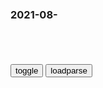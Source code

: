 ### 2021-08-　

```note
```

<table id="tbc" style="white-space:pre-wrap">
</table>
<button onclick="toggleb()">toggle</button>
<button onclick="loadparse()">loadparse</button>
<br>
<!-- 🌸<br>🍅-　-🍑<hr>🍀 --> <textarea rows="30" cols="100" style="display: none" id="tar">

今晚报数字报-横征暴敛
http://epaper.jwb.com.cn/jwb/html/2021-10/11/content_15364_5123725.htm

　　李景林的第一刀先砍向盐商。
将天津最有钱的四位盐商“请”到清理处，商谈“历史欠款”问题。盐商回应道：盐务款项由长芦盐运使管辖，你们所谓的清理处无q过问。
李景林气愤地说：敬酒不吃，吃罚酒！他马上命令天津县长张仁乐派j察扣押这四个盐商。并说，不交钱就不放人！

　　事情还不算完，一段时间后，清理处又以“盐斤加价”问题向盐商索要120万银元。盐商们不敢硬顶，只能软拖。李景林又来了个故伎重演，他派稽查队查封了盐商李宝诗的住宅和李家花园。
李宝诗
就通过关系找到
张作霖的亲信，
将40万大洋直接交给张作霖，这才闯过一关。

<font size="1" style="color:#DCDCDC">2022-02-23</font>
《北平无战事》里的扬子公司到底有多贪腐？-搜狐
https://history.sohu.com/20141120/n406181796.shtml

“逃离”蒋介石总统就职合影的mg大佬们 - 知乎
https://zhuanlan.zhihu.com/p/401505663

宋子文与孔祥熙借扬子、孚中两公司，套走了当时gj外汇的88%。，因而在南j舆l中口碑不佳。

2021/8/31下午9:07:03

宋子文比孔祥熙好多了？那zg银行又是被谁掏空的，只是会伪装
https://baijiahao.baidu.com/s?id=1657428089622345706&wfr=spider&for=pc

2021/8/31下午9:08:08

从棉纱大王到h色z本家
http://www.infzm.com/content/34329

宋子文、孔祥熙要将荣家产业收归g有

gmd在经济领域的g家主义思想源自孙中山。他主张大力发展g营经济，使国家资本在整个sh经济中占主导地位，“拟将一概工业组成一极大的公司，归诸zgrm公有”。作为孙氏继承人，早年经商不成的蒋介石，更是坚定地推行计划经济模式和优先发展g营企业的战略。

1934年爆发的经济危机，给宋子文、孔祥熙为首的g商们收编m营企业提供了一个绝佳机会。gmz府的财z部、实业部、税务署、棉统会纷纷派人插手申新企业及总公司的调查。先是实业部长陈公博开出一份《申新纺织公司调查报告书》，声称申新已资不抵债、内部管理混乱，并拟定一份“救济方案”：由zf召集债q人组成临时管理w员会，以300万接管荣家数千万资产，并通过报纸造势声称——申新的惟一出路就是“g有化”。

此时，5大m营银行已收归“g有”，宋子文出任zg银行董事长。荣家多次上门求救，宋子文淡淡地说：“申新这么困难，你不要管了。你家每月2000元的开销由我负责。”这是比陈公博还要狠的方案：要求荣家交出全部申新纱厂，

多年来，荣氏家族谨慎地与g场保持距离，一直“在商言商”，仅以商界代表身份出席各届zg举办的工商界会议。

对于“g有化”，江南大学荣氏研究中心主任史应y博士另有一番见解。“尽管是gmzf的意愿，在mg时期，经济界和z界相对分得比较清楚，企业家们依然有一定的抗争余地，可以通过游说zf不同派别、请辞等方式进行抵抗。”他认为，荣氏脱险，正是运用了这种“合法的博弈”。

接受敌伪产业加上美g的经济援助，gmzf的g营资本在战后迅速膨胀，从交通运输到金融、能源、机械制造和粮油纺织，都组建了庞大的g营企业。这些企业普遍管理混乱、效率低下，生产恢复得很慢。zf还大力发展“与m争利”的轻工业：1945年，经济部组建zg纺织建设公司，由宋子文的亲信掌控，而粮食行业的l断公司——zg粮食工业公司则是孔祥熙的领地。

与此同时，棉纱、面粉行业受到越来越严厉的管z。到1947年12月，zf成立花纱布管理w员会，完全恢复战时管理。因为原料和产品销路均被zf“卡”住，茂新、福新各厂后来只得靠为gmzf和j队代磨面粉为主要业务，尤其自“五厂公记”成立后，企业的产供销业务完全处于zf控z之下，流动资金几乎全靠未付栈单来维持。

棉纱面粉大王被绑票的消息走漏后，sh舆l一片哗然，淞沪j备司令部和毛森均插手“破案”。
种种证据表明，淞沪司令部与上海滩第一绑票案脱不了干系。

荣宗敬长子荣鸿元因“私套外汇”又遭牢狱之灾，被扣押77天，前后被勒去财物折合50万美元。当时，gmzf实行紧急处分令，以“私套外汇”、“囤积居奇”等罪名逮捕了一批上海工商界头面人物，其中华侨王春哲因把存款汇到纽约被处以死刑，g方广为宣传，说是“杀鸡儆猴”。外g驻h报纸评论：gmzf出现“反企业家”的倾向。

gjl断资本的野蛮扩张，使得荣德生、荣毅r父子逐渐对南jzq失去了信任。抗战后日益尖锐的gm经济矛盾，最终将这对父子推向了gcd这一边。

蒋经g上海“打虎”却不打孔令侃，mz信心崩溃，亲信率部起义|孔祥熙|杜月笙_网易订阅
https://www.163.com/dy/article/GEBGJ8FS0543VJUG.html

2021/8/31下午2:18:44

从棉纱大王到h色z本家
http://www.infzm.com/content/34305/

在后来越发复杂的z治环境里，荣毅r变得日益谨慎，从不轻易吐露自己的内心世界。从他后来创办中信的经历来看，他对经济规律有很清楚的认识和把握，眼光和心态相当开放。而对gj经济生活中种种扭曲的怪现状，他始终保持着沉默

长毛”是一个令人脊梁骨冰冷的字眼。咸丰十年，李秀成攻打无锡曾取道荣巷。荣德生的父亲荣熙泰年幼贪玩，躲到撑沙船上到了上海（一说当学徒）。等他回来，他已是这一门仅存的血脉。家谱图上到处写着触目惊心的“被掳”、“遇难”。一大半荣巷族人在这场浩劫中丧生。

北洋水师在甲午战争中的惨败，使得曾国藩、李鸿章等苦心经营了30年的“洋务运动”遭遇重大挫折。以轮船招商局、天津电报局、开平矿务局、上海机器织布局为代表的洋务企业赤字堆积、腐败成风，清z府无力再承担亏损的包袱，决定将m用工业“招商承办”。这次经济体z改g，使得盛宣怀这样的g僚廉价地占有了g有资产，盛以100万两白银承包投资额达580多万两白银的汉阳铁厂，并获得10年免税、产品专卖等特q。

孔祥熙曾给mgzf留下9亿美元、6000万两黄金，这些钱最后去了哪里？_腾讯新闻
https://new.qq.com/omn/20210808/20210808A03E4X00.html

1947年，宋子文被迫从mgzf财z部长的位置辞职，随之消失不见的是g库内的9亿美元和6000万两黄金！

2021/9/1下午3:14:40

<font size="2"><b>
八十年代，《荣氏兄弟》即将播出，突然被上级通知停播，为何？</b></font><br>
https://mbd.baidu.com/newspage/data/landingsuper?context=%7B%22nid%22%3A%22news_9531977643407285446%22%7D&n_type=-1&p_from=-1

https://pic.rmb.bdstatic.com/bjh/down/9ff6da95b151756a985c77baae38082e.png
https://pics5.baidu.com/feed/377adab44aed2e7334c1118c9faf368286d6fa9a.jpeg

<font size="1" style="color:#DCDCDC"><b>2021/12/21 下午11:08:16</b></font><br>

晚清巨贾盛宣怀究竟有多狠？“猎杀”胡雪岩，骗惨张謇，整垮徐润_腾讯新闻
https://new.qq.com/omn/20210814/20210814A059LN00.html

都是商人，盛宣怀、胡雪岩大笔捐钱，张謇却说：我的钱不是gj的|张謇|盛宣怀|胡雪岩_新浪新闻
http://k.sina.com.cn/article_7406261352_1b972946800100v4di.html

2021/9/2下午4:55:14

</textarea> <!-- 🍀<br>🍑-　-🍅<hr>🌸 -->

```tip
```

<script src="https://cdn.jsdelivr.net/npm/jquery@3.5.1/dist/jquery.min.js"></script>

<link rel="stylesheet" href="https://cdn.jsdelivr.net/gh/fancyapps/fancybox@3.5.7/dist/jquery.fancybox.min.css" />
<script src="https://cdn.jsdelivr.net/gh/fancyapps/fancybox@3.5.7/dist/jquery.fancybox.min.js"></script>

<script type="text/javascript">

var __urlRegex = /(\b(https?|ftp|file):\/\/[-A-Z0-9+&@#\/%?=~_|!:,.;]*[-A-Z0-9+&@#\/%=~_|])/ig;
var __imgRegex = /\.(?:jpe?g|gif|png)$/i;

loadparse();

function parseURL($string){

    var exp = __urlRegex;
    return $string.replace(exp,function(match){
            __imgRegex.lastIndex=0;
            if(__imgRegex.test(match)){
                return '<a data-fancybox="gallery" href="' + match.replace("/p=700", "")
                 + '"><img src="' + match.replace("/p=700", "/p=160x200")+'" width="64"></a>';
            }
            else{
                return '<a href="' + match + '" target="_blank">' + match + '</a>';
            }
        }
    );
}

function loadparse() {
  tbc.innerHTML = parseURL(tar.value);
}

function toggleb() {
  var x = document.getElementById("tar");
  if (x.style.display === "none") {
    x.style.display = "";
  } else {
    x.style.display = "none";
  }
}

</script>
